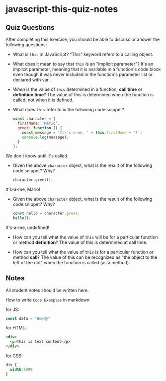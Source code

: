 # javascript-this-quiz-notes

## Quiz Questions

After completing this exercise, you should be able to discuss or answer the following questions:

- What is `this` in JavaScript?
“This” keyword refers to a calling object.
- What does it mean to say that `this` is an "implicit parameter"?
 It's an implicit parameter, meaning that it is available in a function's code block even though it was never included in the function's parameter list or declared with var.

- _When_ is the value of `this` determined in a function; **call time** or **definition time**?
The value of this is determined when the function is called, not when it is defined.

- What does `this` refer to in the following code snippet?
    ```js
    const character = {
      firstName: 'Mario',
      greet: function () {
        const message = 'It\'s-a-me, ' + this.firstName + '!';
        console.log(message);
      }
    };
    ```
We don't know until it's called.

- Given the above `character` object, what is the result of the following code snippet? Why?
    ```js
    character.greet();
    ```
It's-a-me, Mario!

- Given the above `character` object, what is the result of the following code snippet? Why?
    ```js
    const hello = character.greet;
    hello();
    ```
It's-a-me, undefined!

- How can you tell what the value of `this` will be for a particular function or method **definition**?
The value of this is determined at call time.

- How can you tell what the value of `this` is for a particular function or method **call**?
The value of this can be recognized as "the object to the left of the dot" when the function is called (as a method).

## Notes

All student notes should be written here.


How to write `Code Examples` in markdown

for JS:
```javascript
const data = "Howdy"
```

for HTML:
```html
<div>
  <p>This is text content</p>
</div>
```

for CSS:
```css
div {
  width:100%
}
```
